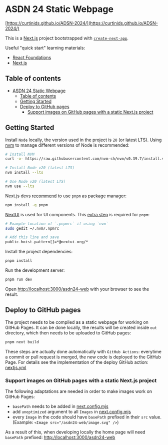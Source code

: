 # ASDN 24 Static Webpage

[https://curtinids.github.io/ADSN-2024/](https://curtinids.github.io/ADSN-2024/)

This is a [Next.js](https://nextjs.org/) project bootstrapped with [`create-next-app`](https://github.com/vercel/next.js/tree/canary/packages/create-next-app).

Useful "quick start" learning materials:

- [React Foundations](https://nextjs.org/learn/react-foundations)
- [Next.js](https://nextjs.org/learn/dashboard-app)

## Table of contents

- [ASDN 24 Static Webpage](#asdn-24-static-webpage)
  - [Table of contents](#table-of-contents)
  - [Getting Started](#getting-started)
  - [Deploy to GitHub pages](#deploy-to-github-pages)
    - [Support images on GitHub pages with a static Next.js project](#support-images-on-github-pages-with-a-static-nextjs-project)

## Getting Started

Install `Node` locally, the version used in the project is `20` (or latest LTS). Using [nvm](<(https://github.com/nvm-sh/nvm?tab=readme-ov-file#usage)>) to manage different versions of Node is recommended:

```bash
# Install NVM
curl -o- https://raw.githubusercontent.com/nvm-sh/nvm/v0.39.7/install.sh | bash

# Install Node v20 (latest LTS)
nvm install --lts

# Use Node v20 (latest LTS)
nvm use --lts
```

Next.js devs [recommend](https://nextjs.org/learn/dashboard-app/getting-started#creating-a-new-project) to use `pnpm` as package manager:

```bash
npm install -g pnpm
```

[NextUI](https://nextui.org/docs/guide/introduction) is used for UI components. This [extra step](https://nextui.org/docs/guide/installation#hoisted-dependencies-setup-1) is required for `pnpm`:

```bash
# Example location of `.pnpmrc` if using `nvm`
sudo gedit ~/.nvm/.npmrc

# Add this line and save
public-hoist-pattern[]=*@nextui-org/*
```

Install the project dependencies:

```bash
pnpm install
```

Run the development server:

```bash
pnpm run dev
```

Open [http://localhost:3000/asdn24-web](http://localhost:3000/asdn24-web) with your browser to see the result.

## Deploy to GitHub pages

The project needs to be compiled as a static webpage for working on GitHub Pages. It can be done locally, the results will be created inside `out` directory, which then needs to be uploaded to GitHub pages:

```bash
pnpm next build
```

These steps are actually done automatically with `GitHub Actions`: everytime a commit or pull request is merged, the new code is deployed to the GitHub Page.
For details see the implementation of the deploy GitHub action: [nextjs.yml](/.github/workflows/nextjs.yml)

### Support images on GitHub pages with a static Next.js project

The following adaptations are needed in order to make images work on GitHub Pages:

- `basePath` needs to be added in [next.config.mjs](next.config.mjs)
- add `unoptimized` argument to all `Images` in [next.config.mjs](next.config.mjs)
- every `Image` in the code should have `basePath` prefixed in their `src` value. (Example: `<Image src="/asdn24-web/image.svg" />`)

As a result of this, when developing locally the home page will need `basePath` prefixed: [http://localhost:3000/asdn24-web](http://localhost:3000/asdn24-web)
